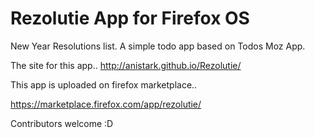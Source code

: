 Rezolutie App for Firefox OS
============

New Year Resolutions list.
A simple todo app based on Todos Moz App.


The site for this app..
http://anistark.github.io/Rezolutie/

This app is uploaded on firefox marketplace.. 

https://marketplace.firefox.com/app/rezolutie/



Contributors welcome :D